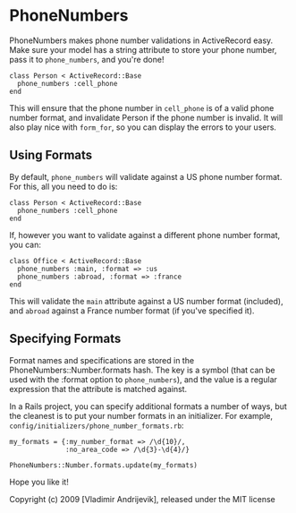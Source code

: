 PhoneNumbers
==============

PhoneNumbers makes phone number validations in ActiveRecord easy. Make sure your model
has a string attribute to store your phone number, pass it to `phone_numbers`, and
you're done!

    class Person < ActiveRecord::Base
      phone_numbers :cell_phone
    end

This will ensure that the phone number in `cell_phone` is of a valid phone number
format, and invalidate Person if the phone number is invalid. It will also play
nice with `form_for`, so you can display the errors to your users.

Using Formats
-------------

By default, `phone_numbers` will validate against a US phone number format. For this,
all you need to do is:

    class Person < ActiveRecord::Base
      phone_numbers :cell_phone
    end

If, however you want to validate against a different phone number format, you can:

    class Office < ActiveRecord::Base
      phone_numbers :main, :format => :us
      phone_numbers :abroad, :format => :france
    end

This will validate the `main` attribute against a US number format (included),
and `abroad` against a France number format (if you've specified it).

Specifying Formats
------------------

Format names and specifications are stored in the PhoneNumbers::Number.formats hash.
The key is a symbol (that can be used with the :format option to `phone_numbers`),
and the value is a regular expression that the attribute is matched against.

In a Rails project, you can specify additional formats a number of ways, but the cleanest is
to put your number formats in an initializer. For example, `config/initializers/phone_number_formats.rb`:

    my_formats = {:my_number_format => /\d{10}/,
                  :no_area_code => /\d{3}-\d{4}/}
    
    PhoneNumbers::Number.formats.update(my_formats)

Hope you like it!

Copyright (c) 2009 [Vladimir Andrijevik], released under the MIT license
